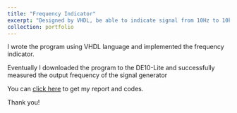 ```yaml
---
title: "Frequency Indicator"
excerpt: "Designed by VHDL, be able to indicate signal from 10Hz to 10kHz<br/><img src='/images/Frequency indicator-8.88kHz.png'>"
collection: portfolio
---
```


I wrote the program using VHDL language and implemented the frequency indicator. 

Eventually I downloaded the program to the DE10-Lite and successfully measured the output frequency of the signal generator

You can [click here](https://ZhuZixuan0809.github.io/files/fxc_朱子轩3860_数字频率计报告.pdf) to get my report and codes.

Thank you!

